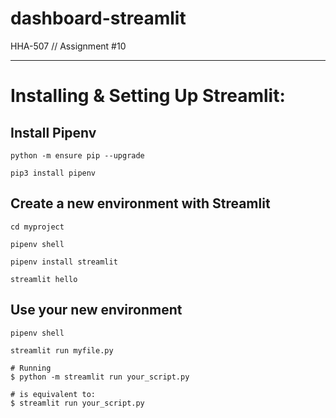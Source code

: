# dashboard-streamlit
HHA-507 // Assignment #10



---

# Installing & Setting Up Streamlit:
## Install Pipenv

```
python -m ensure pip --upgrade

pip3 install pipenv
```

## Create a new environment with Streamlit

```
cd myproject

pipenv shell

pipenv install streamlit

streamlit hello
```

## Use your new environment

```
pipenv shell

streamlit run myfile.py
```
```
# Running
$ python -m streamlit run your_script.py

# is equivalent to:
$ streamlit run your_script.py
```